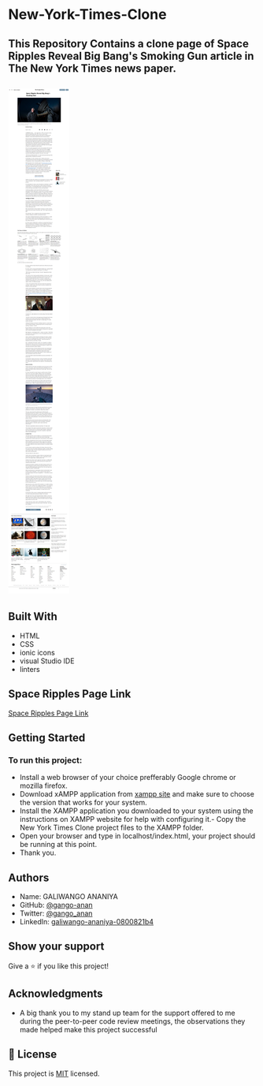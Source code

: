 # New-York-Times-Clone
This Repository Contains a clone page of Space Ripples Reveal Big Bang's Smoking Gun article in The New York Times news paper.
--
![screenshot](./images/snapshot.png)
--

## Built With

- HTML
- CSS
- ionic icons
- visual Studio IDE 
- linters

## Space Ripples Page Link

[Space Ripples Page Link](https://gango-anan.github.io/New-York-Times-Clone/)

## Getting Started

### To run this project:
- Install a web browser of your choice prefferably Google chrome or mozilla firefox.
- Download xAMPP application from [xampp site](https://www.apachefriends.org/index.html) and make sure to choose the version that works for your system.
- Install the XAMPP application you downloaded to your system using the instructions on XAMPP website for help with configuring it.- Copy the New York Times Clone project files to the XAMPP folder.
- Open your browser and type in localhost/index.html, your project should be running at this point.
- Thank you.

## Authors
- Name: GALIWANGO ANANIYA 
- GitHub: [@gango-anan](https://github.com/gango-anan)
- Twitter: [@gango_anan](https://twitter.com/gango_anan)
- LinkedIn: [galiwango-ananiya-0800821b4](https://linkedin.com/galiwango-ananiya-0800821b4)

## Show your support

Give a ⭐️ if you like this project!

## Acknowledgments

- A big thank you to my stand up team for the support offered to me during the peer-to-peer code review meetings, the observations they made helped make this project successful

## 📝 License

This project is [MIT](https://github.com/gango-anan/New-York-Times-Clone/blob/space-ripples-page/LICENSE) licensed.




